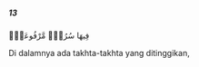 ##### 13

<span class="ayah">فِيهَا سُرُرٌۭ مَّرْفُوعَةٌۭ</span>

<span class="ayah_translation">Di dalamnya ada takhta-takhta yang ditinggikan,</span>
